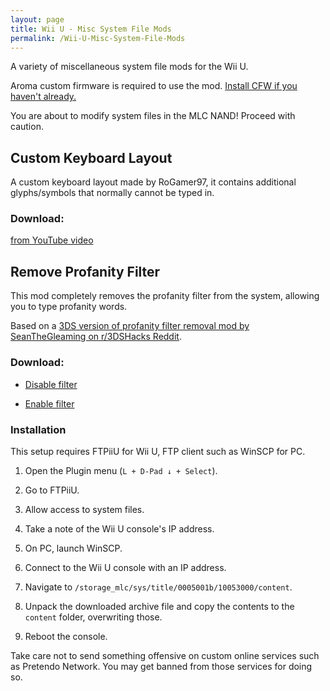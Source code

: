 ```yaml
---
layout: page
title: Wii U - Misc System File Mods
permalink: /Wii-U-Misc-System-File-Mods
---
```


A variety of miscellaneous system file mods for the Wii U.

<p class="note-blue">
  Aroma custom firmware is required to use the mod.
  <a href="https://wiiu.hacks.guide/" target="_blank">
  Install CFW if you haven't already.</a>
</p>

<p class="note-yellow">
  You are about to modify system files in the MLC NAND! Proceed with caution.
</p>


## Custom Keyboard Layout

A custom keyboard layout made by RoGamer97, it contains additional glyphs/symbols that normally cannot be typed in.

### Download:

[from YouTube video](https://youtu.be/Ddflr63MkSM)


## Remove Profanity Filter

This mod completely removes the profanity filter from the system, allowing you to type profanity words.

Based on a [3DS version of profanity filter removal mod by SeanTheGleaming on r/3DSHacks Reddit](https://www.reddit.com/r/3dshacks/comments/w9vmtw).

### Download:

- [Disable filter](/files/Wii-U/DisableFilter.zip)

- [Enable filter](/files/Wii-U/EnableFilter.zip)

### Installation

This setup requires FTPiiU for Wii U, FTP client such as WinSCP for PC.

1. Open the Plugin menu (`L + D-Pad ↓ + Select`).

2. Go to FTPiiU.

3. Allow access to system files.

4. Take a note of the Wii U console's IP address.

5. On PC, launch WinSCP.

6. Connect to the Wii U console with an IP address.

7. Navigate to `/storage_mlc/sys/title/0005001b/10053000/content`.

8. Unpack the downloaded archive file and copy the contents to the `content` folder, overwriting those.

9. Reboot the console.

<p class="note-yellow">
  Take care not to send something offensive on custom online services such as Pretendo Network.
  You may get banned from those services for doing so.
</p>
